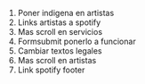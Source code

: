 1. Poner indigena en artistas
2. Links artistas a spotify
3. Mas scroll en servicios
4. Formsubmit ponerlo a funcionar
5. Cambiar textos legales
6. Mas scroll en artistas
7. Link spotify footer